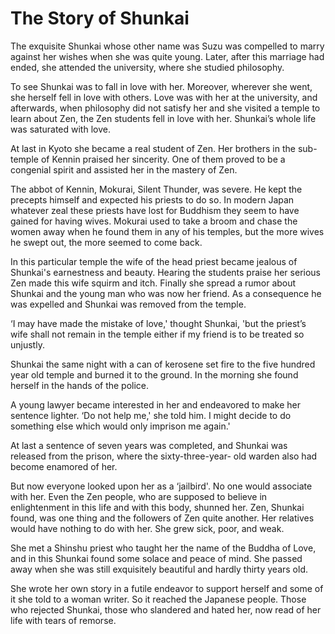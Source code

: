 # The Story of Shunkai

The exquisite Shunkai whose other name was Suzu was compelled to marry against her wishes when she was quite young. Later, after this marriage had ended, she attended the university, where she studied philosophy.

To see Shunkai was to fall in love with her. Moreover, wherever she went, she herself fell in love with others. Love was with her at the university, and afterwards, when philosophy did not satisfy her and she visited a temple to learn about Zen, the Zen students fell in love with her. Shunkai’s whole life was saturated with love.

At last in Kyoto she became a real student of Zen. Her brothers in the sub-temple of Kennin praised her sincerity. One of them proved to be a congenial spirit and assisted her in the mastery of Zen.

The abbot of Kennin, Mokurai, Silent Thunder, was severe. He kept the precepts himself and expected his priests to do so. In modern Japan whatever zeal these priests have lost for Buddhism they seem to have gained for having wives. Mokurai used to take a broom and chase the women away when he found them in any of his temples, but the more wives he swept out, the more seemed to come back.

In this particular temple the wife of the head priest became jealous of Shunkai's earnestness and beauty. Hearing the students praise her serious Zen made this wife squirm and itch. Finally she spread a rumor about Shunkai and the young man who was now her friend. As a consequence he was expelled and Shunkai was removed from the temple.

‘I may have made the mistake of love,' thought Shunkai, 'but the priest’s wife shall not remain in the temple either if my friend is to be treated so unjustly.

Shunkai the same night with a can of kerosene set fire to the five hundred year old temple and burned it to the ground. In the morning she found herself in the hands of the police.

A young lawyer became interested in her and endeavored to make her sentence lighter. ‘Do not help me,' she told him. I might decide to do something else which would only imprison me again.'

At last a sentence of seven years was completed, and Shunkai was released from the prison, where the sixty-three-year- old warden also had become enamored of her.

But now everyone looked upon her as a ‘jailbird'. No one would associate with her. Even the Zen people, who are supposed to believe in enlightenment in this life and with this body, shunned her. Zen, Shunkai found, was one thing and the followers of Zen quite another. Her relatives would have nothing to do with her. She grew sick, poor, and weak.

She met a Shinshu priest who taught her the name of the Buddha of Love, and in this Shunkai found some solace and peace of mind. She passed away when she was still exquisitely beautiful and hardly thirty years old.

She wrote her own story in a futile endeavor to support herself and some of it she told to a woman writer. So it reached the Japanese people. Those who rejected Shunkai, those who slandered and hated her, now read of her life with tears of remorse.